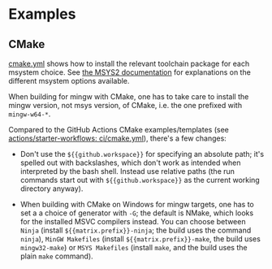 # Examples

## CMake

[cmake.yml](cmake.yml) shows how to install the relevant toolchain package for each msystem choice.
See [the MSYS2 documentation](https://www.msys2.org/docs/environments/) for explanations on the different msystem
options available.

When building for mingw with CMake, one has to take care to install the mingw version, not msys version, of CMake, i.e.
the one prefixed with `mingw-w64-*`.

Compared to the GitHub Actions CMake examples/templates (see [actions/starter-workflows: ci/cmake.yml](https://github.com/actions/starter-workflows/blob/main/ci/cmake.yml)),
there's a few changes:

* Don't use the `${{github.workspace}}` for specifying an absolute path; it's
  spelled out with backslashes, which don't work as intended when interpreted
  by the bash shell. Instead use relative paths (the run commands start out
  with `${{github.workspace}}` as the current working directory anyway).

* When building with CMake on Windows for mingw targets, one has to set a
  a choice of generator with `-G`; the default is NMake, which looks for
  the installed MSVC compilers instead. You can choose between `Ninja`
  (install `${{matrix.prefix}}-ninja`; the build uses the command `ninja`),
  `MinGW Makefiles` (install `${{matrix.prefix}}-make`, the build uses
  `mingw32-make`) or `MSYS Makefiles` (install `make`, and the build uses
  the plain `make` command).
